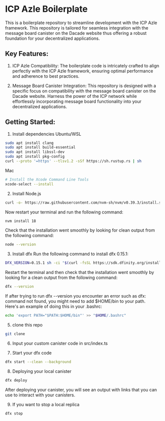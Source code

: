 # ICP Azle Boilerplate
 This is a boilerplate repository to streamline development with the ICP Azle framework. This repository is tailored for seamless integration with the message board canister on the Dacade website thus offering a robust foundation for your decentralized applications.

## Key Features:

1. ICP Azle Compatibility: 
The boilerplate code is intricately crafted to align perfectly with the ICP Azle framework, ensuring optimal performance and adherence to best practices.

2. Message Board Canister Integration: 
This repository is designed with a specific focus on compatibility with the message board canister on the Dacade website. Harness the power of the ICP network while effortlessly incorporating message board functionality into your decentralized applications.

## Getting Started:
1. Install dependencies
Ubuntu/WSL
```bash
sudo apt install clang
sudo apt install build-essential
sudo apt install libssl-dev
sudo apt install pkg-config
curl --proto '=https' --tlsv1.2 -sSf https://sh.rustup.rs | sh
```
Mac

```bash
# Install the Xcode Command Line Tools
xcode-select --install
```
2. Install Node.js
```bash
curl -o- https://raw.githubusercontent.com/nvm-sh/nvm/v0.39.3/install.sh | bash
```
Now restart your terminal and run the following command:
```bash
nvm install 18
```
Check that the installation went smoothly by looking for clean output from the following command:
```bash
node --version
```

3. Install dfx
Run the following command to install dfx 0.15.1:
```bash
DFX_VERSION=0.15.1 sh -ci "$(curl -fsSL https://sdk.dfinity.org/install.sh)"
```
Restart the terminal and then check that the installation went smoothly by looking for a clean output from the following command:
```bash
dfx --version
```
If after trying to run dfx --version you encounter an error such as dfx: command not found, you might need to add $HOME/bin to your path. Here's an example of doing this in your .bashrc:
```bash
echo 'export PATH="$PATH:$HOME/bin"' >> "$HOME/.bashrc"
```
5. clone this repo
```bash
git clone 
```
6. Input your custom canister code in src/index.ts

7. Start your dfx code
```bash
dfx start --clean --background
```
8. Deploying your local canister
```bash
dfx deploy
```
After deploying your canister, you will see an output with links that you can use to interact with your canisters.

9. If you want to stop a local replica
```bash
dfx stop
```